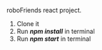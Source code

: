 roboFriends react project.

1. Clone it
2. Run **_npm install_** in terminal
3. Run **_npm start_** in terminal

